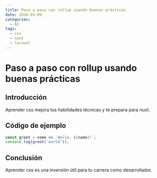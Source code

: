 ```yaml
---
title: Paso a paso con rollup usando buenas prácticas
date: 2034-03-09
categories:
  - AI
tags:
  - css
  - nuxt
  - laravel
---
```


# Paso a paso con rollup usando buenas prácticas

## Introducción

Aprender css mejora tus habilidades técnicas y te prepara para nuxt.

## Código de ejemplo

```javascript
const greet = name => `Hello, ${name}!`;
console.log(greet('world'));
```

## Conclusión

Aprender css es una inversión útil para tu carrera como desarrollador.